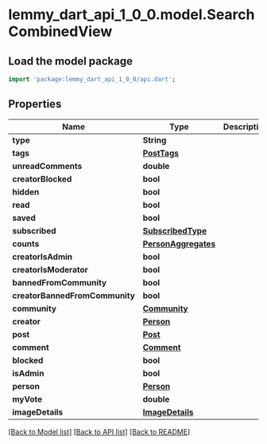 # lemmy_dart_api_1_0_0.model.SearchCombinedView

## Load the model package
```dart
import 'package:lemmy_dart_api_1_0_0/api.dart';
```

## Properties
Name | Type | Description | Notes
------------ | ------------- | ------------- | -------------
**type** | **String** |  | 
**tags** | [**PostTags**](PostTags.md) |  | 
**unreadComments** | **double** |  | 
**creatorBlocked** | **bool** |  | 
**hidden** | **bool** |  | 
**read** | **bool** |  | 
**saved** | **bool** |  | 
**subscribed** | [**SubscribedType**](SubscribedType.md) |  | 
**counts** | [**PersonAggregates**](PersonAggregates.md) |  | 
**creatorIsAdmin** | **bool** |  | 
**creatorIsModerator** | **bool** |  | 
**bannedFromCommunity** | **bool** |  | 
**creatorBannedFromCommunity** | **bool** |  | 
**community** | [**Community**](Community.md) |  | 
**creator** | [**Person**](Person.md) |  | 
**post** | [**Post**](Post.md) |  | 
**comment** | [**Comment**](Comment.md) |  | 
**blocked** | **bool** |  | 
**isAdmin** | **bool** |  | 
**person** | [**Person**](Person.md) |  | 
**myVote** | **double** |  | [optional] 
**imageDetails** | [**ImageDetails**](ImageDetails.md) |  | [optional] 

[[Back to Model list]](../README.md#documentation-for-models) [[Back to API list]](../README.md#documentation-for-api-endpoints) [[Back to README]](../README.md)


